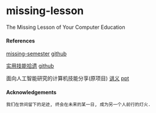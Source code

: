 # missing-lesson

The Missing Lesson of Your Computer Education

#### References

[missing-semester](https://missing.csail.mit.edu/)
[github](https://github.com/missing-semester/missing-semester)

[实用技能拾遗](https://slides.tonycrane.cc/PracticalSkillsTutorial/)
[github](https://github.com/TonyCrane/PracticalSkillsTutorial)

面向人工智能研究的计算机技能分享(原项目)
[讲义](https://github.com/workelaina/docs-talk0)
[ppt](https://github.com/mscelaina/ppt-talk0)

#### Acknowledgements

```md
我们在世间留下的足迹, 终会在未来的某一日, 成为另一个人前行的灯火.
```
